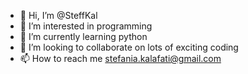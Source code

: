 - 👋 Hi, I’m @SteffKal
- 👀 I’m interested in programming
- 🌱 I’m currently learning python
- 💞️ I’m looking to collaborate on lots of exciting coding
- 📫 How to reach me stefania.kalafati@gmail.com

<!---
SteffKal/SteffKal is a ✨ special ✨ repository because its `README.md` (this file) appears on your GitHub profile.
You can click the Preview link to take a look at your changes.
--->
